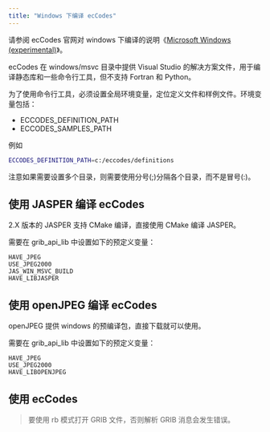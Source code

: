 ```yaml
---
title: "Windows 下编译 ecCodes"
---
```


请参阅 ecCodes 官网对 windows 下编译的说明《[Microsoft Windows (experimental)](https://software.ecmwf.int/wiki/pages/viewpage.action?pageId=70949236)》。

ecCodes 在 windows/msvc 目录中提供 Visual Studio 的解决方案文件，用于编译静态库和一些命令行工具，但不支持 Fortran 和 Python。

为了使用命令行工具，必须设置全局环境变量，定位定义文件和样例文件。环境变量包括：

- ECCODES_DEFINITION_PATH
- ECCODES_SAMPLES_PATH

例如

```bash
ECCODES_DEFINITION_PATH=c:/eccodes/definitions
```

注意如果需要设置多个目录，则需要使用分号(;)分隔各个目录，而不是冒号(:)。

## 使用 JASPER 编译 ecCodes

2.X 版本的 JASPER 支持 CMake 编译，直接使用 CMake 编译 JASPER。

需要在 grib_api_lib 中设置如下的预定义变量：

```
HAVE_JPEG
USE_JPEG2000
JAS_WIN_MSVC_BUILD
HAVE_LIBJASPER
```

## 使用 openJPEG 编译 ecCodes

openJPEG 提供 windows 的预编译包，直接下载就可以使用。

需要在 grib_api_lib 中设置如下的预定义变量：

```
HAVE_JPEG
USE_JPEG2000
HAVE_LIBOPENJPEG
```

## 使用 ecCodes

> 要使用 rb 模式打开 GRIB 文件，否则解析 GRIB 消息会发生错误。
